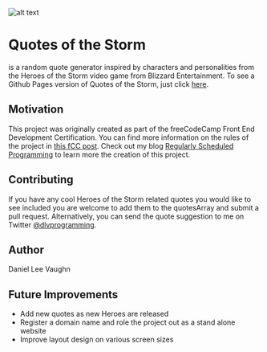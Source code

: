 ![alt text](https://regularlyscheduledprogrammingblog.files.wordpress.com/2018/01/quote-of-the-storm-logo.png)

# Quotes of the Storm
is a random quote generator inspired by characters and personalities from the Heroes of the Storm video game from Blizzard Entertainment.
To see a Github Pages version of Quotes of the Storm, just click <a href="https://leevaughn.github.io/quotes-of-the-storm/">here</a>.

## Motivation
This project was originally created as part of the freeCodeCamp Front End Development Certification. You can find more information on the rules of the project in <a href="https://www.freecodecamp.org/challenges/build-a-random-quote-machine">this fCC post</a>.
Check out my blog <a href="https://scheduledprogramming.com/project-random-quote-machine/">Regularly Scheduled Programming</a> to learn more the creation of this project.

## Contributing
If you have any cool Heroes of the Storm related quotes you would like to see included you are welcome to add them to the quotesArray and submit a pull request. Alternatively, you can send the quote suggestion to me on Twitter <a href="https://twitter.com/DLVProgramming">@dlvprogramming</a>.

## Author
Daniel Lee Vaughn

## Future Improvements
- Add new quotes as new Heroes are released
- Register a domain name and role the project out as a stand alone website
- Improve layout design on various screen sizes
